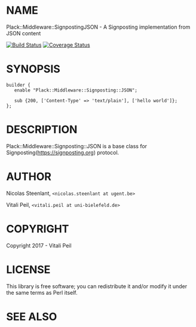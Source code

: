 # NAME

Plack::Middleware::SignpostingJSON - A Signposting implementation from JSON content

[![Build Status](https://travis-ci.org/LibreCat/Plack-Middleware-Signposting.svg?branch=master)](https://travis-ci.org/LibreCat/Plack-Middleware-Signposting)
[![Coverage Status](https://coveralls.io/repos/github/LibreCat/Plack-Middleware-Signposting/badge.svg?branch=master)](https://coveralls.io/github/LibreCat/Plack-Middleware-Signposting?branch=master)

# SYNOPSIS

    builder {
       enable "Plack::Middleware::Signposting::JSON";

       sub {200, ['Content-Type' => 'text/plain'], ['hello world']};
    };

# DESCRIPTION

Plack::Middleware::Signposting::JSON is a base class for Signposting(https://signposting.org) protocol.

# AUTHOR

Nicolas Steenlant, `<nicolas.steenlant at ugent.be>`

Vitali Peil, `<vitali.peil at uni-bielefeld.de>`

# COPYRIGHT

Copyright 2017 - Vitali Peil

# LICENSE

This library is free software; you can redistribute it and/or modify
it under the same terms as Perl itself.

# SEE ALSO
